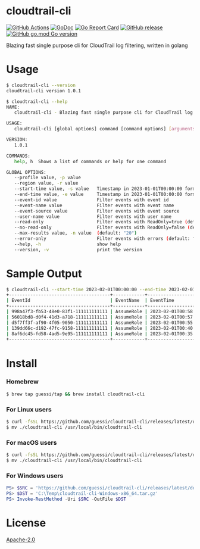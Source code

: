 # cloudtrail-cli

[![GitHub Actions](https://github.com/guessi/cloudtrail-cli/actions/workflows/go.yml/badge.svg?branch=master)](https://github.com/guessi/cloudtrail-cli/actions/workflows/go.yml)
[![GoDoc](https://godoc.org/github.com/guessi/cloudtrail-cli?status.svg)](https://godoc.org/github.com/guessi/cloudtrail-cli)
[![Go Report Card](https://goreportcard.com/badge/github.com/guessi/cloudtrail-cli)](https://goreportcard.com/report/github.com/guessi/cloudtrail-cli)
[![GitHub release](https://img.shields.io/github/release/guessi/cloudtrail-cli.svg)](https://github.com/guessi/cloudtrail-cli/releases/latest)
[![GitHub go.mod Go version](https://img.shields.io/github/go-mod/go-version/guessi/cloudtrail-cli)](https://github.com/guessi/cloudtrail-cli/blob/master/go.mod)

Blazing fast single purpose cli for CloudTrail log filtering, written in golang

# Usage

```bash
$ cloudtrail-cli --version
cloudtrail-cli version 1.0.1
```

```bash
$ cloudtrail-cli --help
NAME:
   cloudtrail-cli - Blazing fast single purpose cli for CloudTrail log filtering

USAGE:
   cloudtrail-cli [global options] command [command options] [arguments...]

VERSION:
   1.0.1

COMMANDS:
   help, h  Shows a list of commands or help for one command

GLOBAL OPTIONS:
   --profile value, -p value
   --region value, -r value
   --start-time value, -s value   Timestamp in 2023-01-01T00:00:00 format (UTC)
   --end-time value, -e value     Timestamp in 2023-01-01T00:00:00 format (UTC)
   --event-id value               Filter events with event id
   --event-name value             Filter events with event name
   --event-source value           Filter events with event source
   --user-name value              Filter events with user name
   --read-only                    Filter events with ReadOnly=true (default: false)
   --no-read-only                 Filter events with ReadOnly=false (default: false)
   --max-results value, -n value  (default: "20")
   --error-only                   Filter events with errors (default: false)
   --help, -h                     show help
   --version, -v                  print the version
```

# Sample Output

```bash
$ cloudtrail-cli --start-time 2023-02-01T00:00:00 --end-time 2023-02-01T01:00:00 --event-name AssumeRole --max-results 5 --region us-east-1 --read-only
+--------------------------------------+------------+----------------------+----------+-------------------+-------------------------------+-------------------------------+-------------+-----------+----------+
| EventId                              | EventName  | EventTime            | Username | EventSource       | UserAgent                     | SourceIPAddress               | AccessKeyId | ErrorCode | ReadOnly |
+--------------------------------------+------------+----------------------+----------+-------------------+-------------------------------+-------------------------------+-------------+-----------+----------+
| 998a47f3-fb53-48e0-83f1-111111111111 | AssumeRole | 2023-02-01T00:58:28Z | -        | sts.amazonaws.com | eks.amazonaws.com             | eks.amazonaws.com             |             |           | true     |
| 56018bd8-d0f4-41d3-a718-111111111111 | AssumeRole | 2023-02-01T00:57:51Z | -        | sts.amazonaws.com | internetmonitor.amazonaws.com | internetmonitor.amazonaws.com |             |           | true     |
| d5f7ff3f-af90-4f05-9050-111111111111 | AssumeRole | 2023-02-01T00:55:22Z | -        | sts.amazonaws.com | ssm.amazonaws.com             | ssm.amazonaws.com             |             |           | true     |
| 139dd66c-d192-47fc-9158-111111111111 | AssumeRole | 2023-02-01T00:40:38Z | -        | sts.amazonaws.com | lambda.amazonaws.com          | lambda.amazonaws.com          |             |           | true     |
| 8af6dc45-fd58-4ad5-9e95-111111111111 | AssumeRole | 2023-02-01T00:35:06Z | -        | sts.amazonaws.com | lambda.amazonaws.com          | lambda.amazonaws.com          |             |           | true     |
+--------------------------------------+------------+----------------------+----------+-------------------+-------------------------------+-------------------------------+-------------+-----------+----------+
```

# Install

### Homebrew

```bash
$ brew tap guessi/tap && brew install cloudtrail-cli
```

### For Linux users

```bash
$ curl -fsSL https://github.com/guessi/cloudtrail-cli/releases/latest/download/cloudtrail-cli-Linux-$(uname -m).tar.gz -o - | tar zxvf -
$ mv ./cloudtrail-cli /usr/local/bin/cloudtrail-cli
```

### For macOS users

```bash
$ curl -fsSL https://github.com/guessi/cloudtrail-cli/releases/latest/download/cloudtrail-cli-Darwin-$(uname -m).tar.gz -o - | tar zxvf -
$ mv ./cloudtrail-cli /usr/local/bin/cloudtrail-cli
```

### For Windows users

```powershell
PS> $SRC = 'https://github.com/guessi/cloudtrail-cli/releases/latest/download/cloudtrail-cli-Windows-x86_64.tar.gz'
PS> $DST = 'C:\Temp\cloudtrail-cli-Windows-x86_64.tar.gz'
PS> Invoke-RestMethod -Uri $SRC -OutFile $DST
```

# License

[Apache-2.0](LICENSE)
